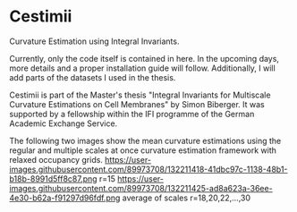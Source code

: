 # Cestimii
Curvature Estimation using Integral Invariants.

Currently, only the code itself is contained in here. In the upcoming days, more details and a proper installation guide will follow. Additionally, I will add parts of the datasets I used in the thesis.

Cestimii is part of the Master's thesis "Integral Invariants for Multiscale Curvature Estimations on Cell Membranes" by Simon Biberger. It was supported by a fellowship within the IFI programme of the German Academic Exchange Service.

The following two images show the mean curvature estimations using the regular and multiple scales at once curvature estimation framework with relaxed occupancy grids.
https://user-images.githubusercontent.com/89973708/132211418-41dbc97c-1138-48b1-b18b-8991d5ff8c87.png
r=15
https://user-images.githubusercontent.com/89973708/132211425-ad8a623a-36ee-4e30-b62a-f91297d96fdf.png
average of scales r=18,20,22,...,30